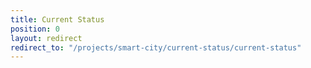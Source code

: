 ```yaml
---
title: Current Status
position: 0
layout: redirect
redirect_to: "/projects/smart-city/current-status/current-status"
---
```


